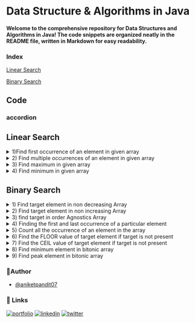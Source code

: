 
# Data Structure & Algorithms in Java

#### Welcome to the comprehensive repository for Data Structures and Algorithms in Java! The code snippets are organized neatly in the README file, written in Markdown for easy readability.

### Index 

[Linear Search](#linear-search)

[Binary Search](#binary-search)


## Code

### accordion
## Linear Search
<!-- 1 -->
<details>
<summary>1)Find first occurrence of an element in given array</summary>

```java
public class LinearSearch {

    public static void main(String[] args) {
    int arr[]={2,3,6,3,2,24,7,9,54,44,444,22,23,55,65,44,33,3};
      linearSearch(arr, 3);

    }



    public static void linearSearch(int arr[], int target){
        int ans =-1;
        for (int i =0; i<arr.length;i++){
            if(arr[i]==target){
                ans =i;
                break;
        }
    }
        if(ans == -1){
            System.out.println("Element not found");
        }else{

        System.out.println("found element at pos "+ans);
        }
    }
}
```
</details>

<!-- 2 -->
<details>
<summary>2) Find multiple occurrences of an element in given array</summary>

```java
//code
// 2) Find multiple occurrences of an element in given array
public class LinearSearch2 {

    public static void main(String[] args) {
    int arr[]={2,3,6,3,2,24,7,9,54,44,444,22,23,55,65,44,33,3};
     
		 linearSearchMultiple(arr,3);
    }

 public static void linearSearchMultiple(int arr[], int target){

        int ans[]= new int[arr.length];
        int k =0;
        for (int i =0; i<arr.length;i++){
            if(arr[i]==target){
                ans[k] =i;
                k++;
            }
        }
        if(k == 0){
            System.out.println("Element not found");
        }else{
            for(int i= 0; i<k; i++)
            System.out.println("found element at pos "+ans[i]);
        }
    }

}

```
</details>

<!-- 3  -->
<details>
<summary>3) Find maximum in given array</summary>

```java
//code// 3) Find maximum in given array

public class LinearSearch3 {

    public static void main(String[] args) {
    int arr[]={2,3,6,3,2,24,7,9,54,44,444,22,23,55,65,44,33,3};

    findMax(arr);
      
    }

public static  void findMax(int arr[]){
//        int maxx = Integer.MIN_VALUE; //this is another method to calculate max. just compare element with min value
        int max= arr[0];
        for (int i = 0; i < arr.length; i++) {
            if(max<arr[i]){
                max =arr[i];
            }
        }
        System.out.println("maximum is "+max);
    }
}
```
</details>

<!-- 4 -->
<details>
<summary>4) Find minimum in given array</summary>

```java
//code
// 4) Find minimum in given array

public class LinearSearch4 {

    public static void main(String[] args) {
    int arr[]={2,3,6,3,2,24,7,9,54,44,444,22,23,55,65,44,33,3};

       findMinimum(arr);
    }

public static void findMinimum(int arr[]){
//        int minn = Integer.MAX_VALUE;
        int min = arr[0];
        for(int i =0; i<arr.length; i++){
            if(arr[i]<min){
                min=arr[i];
            }
        }
        System.out.println("Minimum is "+min);
    }


}

```
</details>

## Binary Search
<!-- 1 -->
<details>
<summary>1) Find target element in non decreasing Array</summary>

```java
//code
public class BinarySearch1 {
    public static void main(String[] args) {
        //non-decreasing order
        int arr[] ={2,4,8,9,23,56,77,85};
        binarySearch(arr,56);

    }

public static void binarySearch(int arr[], int target){
        int ans =-1;
        int start = 0;
        int end = arr.length-1;


        while(start<=end){
            int mid = start + (end-start)/2;
            if(arr[mid]==target){
                ans = mid;
                break;
            } else if (arr[mid]<target) {
                start = mid+1;
            }else{
                end = mid-1;
            }
        }
        if(ans ==-1){
            System.out.println("element not found");
        }
        else{
            System.out.println(target+" found at index "+ans);
        }
    }
}
```
</details>

<!-- 2 -->
<details>
<summary>2) Find target element in non increasing Array</summary>

```java
//code
public class BinarySearch1 {
    public static void main(String[] args) {
        //non-decreasing order
        int arr[]={22,20,16,15,15,12,10,6,2,1,1};
        binarySearchDesc(arr,56);

    }

public static void binarySearchDesc(int arr[], int target){
        int ans =-1;
        int start = 0;
        int end = arr.length-1;


        while(start<=end){
            int mid = start + (end-start)/2;
            if(arr[mid]==target){
                ans = mid;
                break;
            } else if (arr[mid]<target) {
                end = mid - 1;
            }else{
               start = mid +1;
            }
        }
        if(ans ==-1){
            System.out.println("element not found");
        }
        else{
            System.out.println(target+" found at index "+ans);
        }
    }
}
```
</details>

<!-- 3 -->
<details>
<summary>3) find target in order Agnostics Array </summary>

```java
//code
//order agnostics means we don’t know the order is incresing or decresing
public class BinarySearch1 {
    public static void main(String[] args) {
        //non-decreasing order
        int arr[] ={2,4,8,9,23,56,77,85};
				int arr2[]={22,20,16,15,15,12,10,6,2,1,1};

        binarySearchOrderAgnostic(arr, 23);
        binarySearchOrderAgnostic(arr2, 10);

    }
public static void binarySearchOrderAgnostic (int arr[], int target ){
        int start = 0;
        int end = arr.length -1;
        if(arr[start]<=arr[end]){
            binarySearch(arr, target);
        }
        else{
            binarySearchDesc(arr, target);
        }
    }
}
```
</details>

<!-- 4 -->
<details>
<summary>4) Finding the first and last occurrence of a particular element</summary>

```java
//code
public class BinarySearch2 {
    public static void main(String[] args) {
    int arr[] = {2,3,4,4,4,5,7,9,33,99};
    firstLastOccurrence(arr,4,true); //it gives first occurrence
    firstLastOccurrence(arr,4,false); //it gives last occurrence

    }
    public static void firstLastOccurrence(int arr[], int target, boolean isFirst){
            int ans =-1;
            int start = 0;
            int end = arr.length-1;


            while(start<=end){
                int mid = start + (end-start)/2;
                if(arr[mid]==target){
                    ans = mid;
                    if(isFirst ==true){
                        end = mid -1;
                    }
                    else{
                        start = mid +1;
                    }
                } else if (arr[mid]<target) {
                    start = mid+1;
                }else{
                    end = mid-1;
                }
            }
            if(ans ==-1){
                System.out.println("element not found");
            }
            else{
                System.out.println(target+" found at index "+ans);
           }
    }
}
```
</details>

<!-- 5 -->
<details>
<summary>5) Count all the occurrence of an element in the array</summary>

```java
//code
public class BinarySearch3 {
    public static void main(String[] args) {
        int arr[] = {2,3,4,5,5,5,6,7,7,7,7,7,8};
        int res[] = new int [2];
        int first = totalOccurrence(arr,7,true);
        int last = totalOccurrence(arr,7,false);
        if(first ==-1){
            System.out.println("Occurrence is " + 0);
        }else{

        System.out.println("Occurrence of target is "+ (last - first +1));
        }

    }

    public static int totalOccurrence(int arr[], int target, boolean isFirst) {
        int ans = -1;
        int start = 0;
        int end = arr.length - 1;


        while (start <= end) {
            int mid = start + (end - start) / 2;
            if (arr[mid] == target) {
                ans = mid;
                if (isFirst == true) {
                    end = mid - 1;
                } else {
                    start = mid + 1;
                }
            } else if (arr[mid] < target) {
                start = mid + 1;
            } else {
                end = mid - 1;
            }
        }
        if (ans == -1) {
            System.out.println("element not found");
        } else {
            System.out.println(target + " found at index " + ans);
        }

    return ans;
    }
	}
}
```
</details>

<!-- 6 -->
<details>
<summary>6) Find the FLOOR value of target element if target is not present</summary>

```java
//code
public class BinarySearch4 {
    public static void main(String[] args) {

        int arr[] = {4,4,5,6,8,9,15,15,17,18,19,40};
        binarySearchFloor(arr, 20);
        
    }

public static void binarySearchFloor(int arr[], int target){
        int ans =-1;
        int start = 0;
        int end = arr.length-1;


        while(start<=end){
            int mid = start + (end-start)/2;
            if(arr[mid]==target){
                ans = arr[mid];
                break;
            } else if (arr[mid]<target) {
                start = mid+1;
                ans = arr[mid];  //if we write ans = mid then it returns the index of that value
            }else{
                end = mid-1;
            }
        }
        if(ans ==-1){
            System.out.println("element not found");
        }
        else{
            System.out.println(target+" floor value present is  "+ans);
        }
    }
}
```
</details>

<!-- 7 -->
<details>
<summary>7) Find the CEIL value of target element if target is not present</summary>

```java
//code
public class BinarySearch4 {
    public static void main(String[] args) {

        int arr[] = {4,4,5,6,8,9,15,15,17,18,19,40};
        binarySearchCeil(arr,3);
        
    }

public static void binarySearchCeil(int arr[], int target){
        int ans =-1;
        int start = 0;
        int end = arr.length-1;


        while(start<=end){
            int mid = start + (end-start)/2;
            if(arr[mid]==target){
                ans = arr[mid];
                break;
            } else if (arr[mid]<target) {
                start = mid+1;

            }else{
                end = mid-1;
                ans = arr[mid];  //if we write ans = mid then it returns the index of that value
            }
        }
        if(ans ==-1){
            System.out.println("element not found");
        }
        else{
            System.out.println(target+" ceil value present is  "+ans);
        }
    }

}
```
</details>

<!-- 8 -->
<details>
<summary>8) Find minimum element in bitonic array</summary>

```java
//code
public static void main(String[] args) {
    int arr []= {2,5,7,11,13,16,10,8,6,2,1};
        findMinElementInBitonicArray(arr);
    }

public static void findMinElementInBitonicArray(int arr[]){
        int firstIdx = arr[0];
        int lastIdx = arr[arr.length-1];
        if(arr.length ==0){
            System.out.println("array is empty");
        } else if (arr.length == 1) {
            System.out.println("Min element is "+ arr[0]);
        }else{
//            int result = (arr[0]<arr[arr.length-1])?arr[0]:arr[arr.length-1];
            int result = (firstIdx<lastIdx)?firstIdx:lastIdx;
            System.out.println("min element is"+ result);
        }
    }
}
```
</details>

<!-- 9 -->
<details>
<summary>9) Find peak element in bitonic array</summary>

```java
//code
public class BitonicArray {
    public static void main(String[] args) {
    int arr []= {2,5,7,11,13,16,10,8,6,2,1};
        int index = findPeakInBitonicArray(arr);
        if(index ==-1){
            System.out.println("Element not present");
        }
        else{
            System.out.println("Found "+arr[index]+" at "+index);
        }
    }

public static int findPeakInBitonicArray(int []arr){
        int start = 0;
        int end = arr.length-1;
        while(start<=end){
            int mid = start + (end-start)/2;
            int next = (mid+1)%arr.length;
            int prev = (mid-1+arr.length)%arr.length;


            //you are in bitonic array
            if(arr[mid]> arr[prev] && arr[mid]>arr[next]){
                return mid;
            }
            //you are in increasing array
            else if(arr[mid]> arr[prev]){
                start = mid+1;
            }
            //you are in decreasing array
            else{
                end = mid -1;
            }
        }
        return -1;
    }
}
```
</details>

### 🗿Author
- [@aniketpandit07](https://www.github.com/aniketpandit07)

### 🔗 Links
[![portfolio](https://img.shields.io/badge/my_portfolio-000?style=for-the-badge&logo=ko-fi&logoColor=white)](https://aniketpandit07.github.io/portfolio-hub/)
[![linkedin](https://img.shields.io/badge/linkedin-0A66C2?style=for-the-badge&logo=linkedin&logoColor=white)](https://www.linkedin.com/in/aniket-pandit-7b1951201/)
[![twitter](https://img.shields.io/badge/twitter-1DA1F2?style=for-the-badge&logo=twitter&logoColor=white)](https://twitter.com/aniketpandit07)



